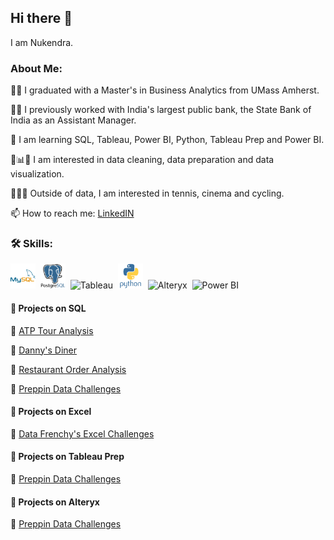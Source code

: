 ## Hi there 👋
I am Nukendra.
### About Me:
👨‍🎓 I graduated with a Master's in Business Analytics from UMass Amherst.

🧑‍💼 I previously worked with India's largest public bank, the State Bank of India as an Assistant Manager.

🌱 I am learning SQL, Tableau, Power BI, Python, Tableau Prep and Power BI.

🧹📊✨ I am interested in data cleaning, data preparation and data visualization.

🎾🎦🚴 Outside of data, I am interested in tennis, cinema and cycling.

📫 How to reach me: [LinkedIN](https://www.linkedin.com/in/nukethota/)

### 🛠️ Skills: 
<div>
  <img src="https://github.com/devicons/devicon/blob/master/icons/mysql/mysql-original-wordmark.svg" title="MySQL" alt="MySQL" width="40" height="40"/>&nbsp;
  <img src="https://github.com/devicons/devicon/blob/master/icons/postgresql/postgresql-original-wordmark.svg" title="PostgreSQL" alt="PostgreSQL" width="40" height="40"/>&nbsp;
  <img src="https://upload.wikimedia.org/wikipedia/en/0/06/Tableau_logo.svg" title="Tableau" alt="Tableau" width="40" height="40"/>&nbsp;
  <img src="https://github.com/devicons/devicon/blob/master/icons/python/python-original-wordmark.svg" title="Python" alt="Python" width="40" height="40"/>&nbsp;
  <img src="https://upload.wikimedia.org/wikipedia/commons/e/ec/Alteryx_logo.svg" title="Alteryx" alt="Alteryx" width="40" height="40"/>&nbsp;
  <img src="https://upload.wikimedia.org/wikipedia/en/2/20/Power_BI_logo.svg" title="Power BI" alt="Power BI" width="40" height="40"/>&nbsp;
</div>

#### 🔷 Projects on SQL
  🔹 [ATP Tour Analysis](https://github.com/nukendrathota/ATP-Tour-Analysis)

  🔹 [Danny's Diner](https://github.com/nukendrathota/Danny-s-Diner)

  🔹 [Restaurant Order Analysis](https://github.com/nukendrathota/Restaurant-Order-SQL-Analysis)

  🔹 [Preppin Data Challenges](https://github.com/nukendrathota/PreppinData)


#### 🔷 Projects on Excel
  🔹 [Data Frenchy's Excel Challenges](https://github.com/nukendrathota/Data-Frenchy-Excel-Challenges)


#### 🔷 Projects on Tableau Prep
  🔹 [Preppin Data Challenges](https://github.com/nukendrathota/PreppinData)


#### 🔷 Projects on Alteryx
  🔹 [Preppin Data Challenges](https://github.com/nukendrathota/PreppinData)
